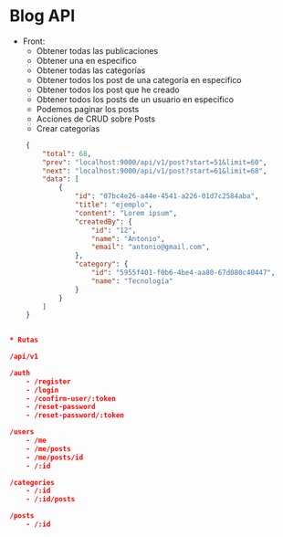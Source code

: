 # Blog API

- Front:
    - Obtener todas las publicaciones
    - Obtener una en especifico
    - Obtener todas las categorías
    - Obtener todos los post de una categoría en especifico
    - Obtener todos los post que he creado
    - Obtener todos los posts de un usuario en especifico
    - Podemos paginar los posts
    - Acciones de CRUD sobre Posts
    - Crear categorías

```json 
    {
        "total": 68,
        "prev": "localhost:9000/api/v1/post?start=51&limit=60",
        "next": "localhost:9000/api/v1/post?start=61&limit=68",
        "data": [
            {
                "id": "07bc4e26-a44e-4541-a226-01d7c2584aba",
                "title": "ejemplo",
                "content": "Lorem ipsum",
                "createdBy": {
                    "id": "12",
                    "name": "Antonio",
                    "email": "antonio@gmail.com",
                },
                "category": {
                    "id": "5955f401-f0b6-4be4-aa80-67d080c40447",
                    "name": "Tecnología"
                }
            }
        ]
    }
    

* Rutas

/api/v1

/auth
    - /register
    - /login
    - /confirm-user/:token
    - /reset-password
    - /reset-password/:token

/users
    - /me
    - /me/posts
    - /me/posts/id
    - /:id

/categories
    - /:id
    - /:id/posts

/posts
    - /:id